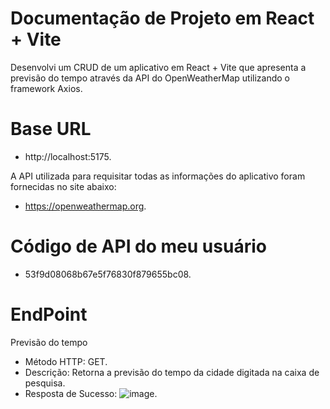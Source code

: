# Documentação de Projeto em React + Vite

Desenvolvi um CRUD de um aplicativo em React + Vite que apresenta a previsão do tempo através da API do OpenWeatherMap utilizando o framework Axios.

# Base URL
- http://localhost:5175.

A API utilizada para requisitar todas as informações do aplicativo foram fornecidas no site abaixo:

- https://openweathermap.org.

# Código de API do meu usuário

- 53f9d08068b67e5f76830f879655bc08.

# EndPoint

Previsão do tempo

- Método HTTP: GET.
- Descrição: Retorna a previsão do tempo da cidade digitada na caixa de pesquisa.
- Resposta de Sucesso: ![image](https://github.com/user-attachments/assets/153f1d20-305c-4015-aa08-f5d162a25307).
